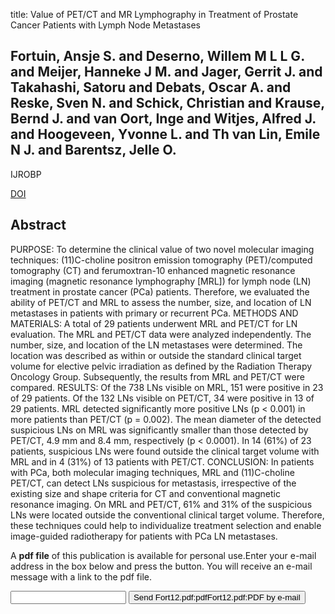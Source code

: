 title: Value of PET/CT and MR Lymphography in Treatment of Prostate Cancer Patients with Lymph Node Metastases

## Fortuin, Ansje S. and Deserno, Willem M L L G. and Meijer, Hanneke J M. and Jager, Gerrit J. and Takahashi, Satoru and Debats, Oscar A. and Reske, Sven N. and Schick, Christian and Krause, Bernd J. and van Oort, Inge and Witjes, Alfred J. and Hoogeveen, Yvonne L. and Th van Lin, Emile N J. and Barentsz, Jelle O.
IJROBP

<a href="https://doi.org/10.1016/j.ijrobp.2011.12.093">DOI</a>

## Abstract
PURPOSE: To determine the clinical value of two novel molecular imaging techniques: (11)C-choline positron emission tomography (PET)/computed tomography (CT) and ferumoxtran-10 enhanced magnetic resonance imaging (magnetic resonance lymphography [MRL]) for lymph node (LN) treatment in prostate cancer (PCa) patients. Therefore, we evaluated the ability of PET/CT and MRL to assess the number, size, and location of LN metastases in patients with primary or recurrent PCa. METHODS AND MATERIALS: A total of 29 patients underwent MRL and PET/CT for LN evaluation. The MRL and PET/CT data were analyzed independently. The number, size, and location of the LN metastases were determined. The location was described as within or outside the standard clinical target volume for elective pelvic irradiation as defined by the Radiation Therapy Oncology Group. Subsequently, the results from MRL and PET/CT were compared. RESULTS: Of the 738 LNs visible on MRL, 151 were positive in 23 of 29 patients. Of the 132 LNs visible on PET/CT, 34 were positive in 13 of 29 patients. MRL detected significantly more positive LNs (p < 0.001) in more patients than PET/CT (p = 0.002). The mean diameter of the detected suspicious LNs on MRL was significantly smaller than those detected by PET/CT, 4.9 mm and 8.4 mm, respectively (p < 0.0001). In 14 (61%) of 23 patients, suspicious LNs were found outside the clinical target volume with MRL and in 4 (31%) of 13 patients with PET/CT. CONCLUSION: In patients with PCa, both molecular imaging techniques, MRL and (11)C-choline PET/CT, can detect LNs suspicious for metastasis, irrespective of the existing size and shape criteria for CT and conventional magnetic resonance imaging. On MRL and PET/CT, 61% and 31% of the suspicious LNs were located outside the conventional clinical target volume. Therefore, these techniques could help to individualize treatment selection and enable image-guided radiotherapy for patients with PCa LN metastases.

A <b>pdf file</b> of this publication is available for personal use.Enter your e-mail address in the box below and press the button. You will receive an e-mail message with a link to the pdf file.
<form action="sender.php">  <input type="text" name="email">  <input type="submit" value="Send Fort12.pdf:pdfFort12.pdf:PDF by e-mail"></form>